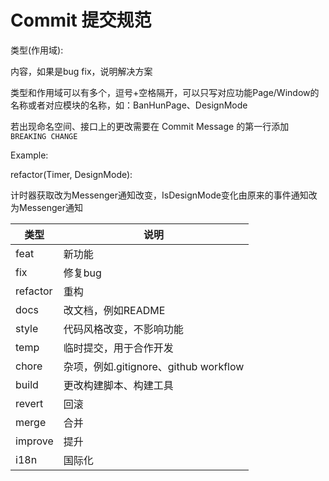 # Commit 提交规范

类型(作用域):

内容，如果是bug fix，说明解决方案

类型和作用域可以有多个，逗号+空格隔开，可以只写对应功能Page/Window的名称或者对应模块的名称，如：BanHunPage、DesignMode

若出现命名空间、接口上的更改需要在 Commit Message 的第一行添加 `BREAKING CHANGE`

Example: 

refactor(Timer, DesignMode):

计时器获取改为Messenger通知改变，IsDesignMode变化由原来的事件通知改为Messenger通知

| 类型       | 说明                              |
| -------- | ------------------------------- |
| feat     | 新功能                             |
| fix      | 修复bug                           |
| refactor | 重构                              |
| docs     | 改文档，例如README                    |
| style    | 代码风格改变，不影响功能                    |
| temp     | 临时提交，用于合作开发                     |
| chore    | 杂项，例如.gitignore、github workflow |
| build    | 更改构建脚本、构建工具                     |
| revert   | 回滚                              |
| merge    | 合并                              |
| improve  | 提升                              |
| i18n     | 国际化                             |
